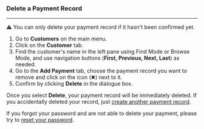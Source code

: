 ### Delete a Payment Record
__________________________

⚠️ You can only delete your payment record if it hasn't been confirmed yet. 

1. Go to **Customers** on the main menu. 
2. Click on the **Customer** tab.
3. Find the customer's name in the left pane using Find Mode or Browse Mode, and use navigation buttons (**First, Previous, Next, Last**) as needed.
4. Go to the **Add Payment** tab, choose the payment record you want to remove and click on the icon  (✖︎) next to it. 
5. Confirm by clicking **Delete** in the dialogue box. 

Once you select **Delete**, your payment record will be immediately deleted. If you accidentally deleted your record, just [create another payment record](II.%20Create%20a%20Payment%20Record.md).

If you forgot your password and are not able to delete your payment, please try to [reset your password](V.%20Reset%20Your%20Password.md).